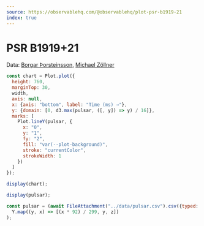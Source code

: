 ```yaml
---
source: https://observablehq.com/@observablehq/plot-psr-b1919-21
index: true
---
```


# PSR B1919+21

Data: [Borgar Þorsteinsson](https://bl.ocks.org/borgar/31c1e476b8e92a11d7e9), [Michael Zöllner](http://i.document.m05.de/2013/05/23/joy-divisions-unknown-pleasures-printed-in-3d/)

```js echo
const chart = Plot.plot({
  height: 760,
  marginTop: 30,
  width,
  axis: null,
  x: {axis: "bottom", label: "Time (ms) →"},
  y: {domain: [0, d3.max(pulsar, ([, y]) => y) / 16]},
  marks: [
    Plot.lineY(pulsar, {
      x: "0",
      y: "1",
      fy: "2",
      fill: "var(--plot-background)",
      stroke: "currentColor",
      strokeWidth: 1
    })
  ]
});

display(chart);
```

```js
display(pulsar);
```

```js echo
const pulsar = (await FileAttachment("../data/pulsar.csv").csv({typed: true, array: true})).flatMap((Y, z) =>
  Y.map((y, x) => [(x * 92) / 299, y, z])
);
```
